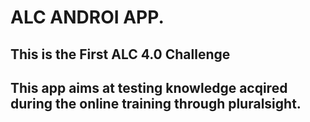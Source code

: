 # ALC ANDROI APP. 
## This is the First ALC 4.0 Challenge
## This app aims at testing knowledge acqired during the online training through pluralsight.   